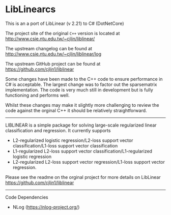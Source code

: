 # LibLinearcs
This is an a port of LibLinear (v 2.21) to C# (DotNetCore)

The project site of the original `C++` version is located at
       http://www.csie.ntu.edu.tw/~cjlin/liblinear/

The upstream changelog can be found at
       http://www.csie.ntu.edu.tw/~cjlin/liblinear/log

The upstream GitHub project can be found at
       https://github.com/cjlin1/liblinear
       
Some changes have been made to the C++ code to ensure performance in C# is acceptable. The largest change was to factor out the sparsematrix implementation.  The code is very much still in development but is fully functioning and performs well.

Whilst these changes may make it slightly more challenging to review the code against the orginal C++ it should be relatively straightforward.

-------------------------------------------------------------------------------

LIBLINEAR is a simple package for solving large-scale regularized linear
classification and regression. It currently supports
- L2-regularized logistic regression/L2-loss support vector classification/L1-loss support vector classification
- L1-regularized L2-loss support vector classification/L1-regularized logistic regression
- L2-regularized L2-loss support vector regression/L1-loss support vector regression.

Please see the readme on the orginal project for more details on LibLinear https://github.com/cjlin1/liblinear

-------------------------------------------------------------------------------

Code Dependencies
- NLog (https://nlog-project.org/) 
